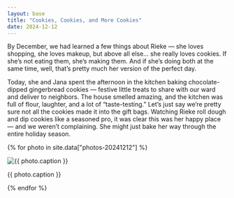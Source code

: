 ```yaml
---
layout: base
title: "Cookies, Cookies, and More Cookies"
date: 2024-12-12
---
```


By December, we had learned a few things about Rieke — she loves shopping, she loves makeup, but above all else… she really loves cookies. If she’s not eating them, she’s making them. And if she’s doing both at the same time, well, that’s pretty much her version of the perfect day.

Today, she and Jana spent the afternoon in the kitchen baking chocolate-dipped gingerbread cookies — festive little treats to share with our ward and deliver to neighbors. The house smelled amazing, and the kitchen was full of flour, laughter, and a lot of “taste-testing.” Let’s just say we’re pretty sure not all the cookies made it into the gift bags. Watching Rieke roll dough and dip cookies like a seasoned pro, it was clear this was her happy place — and we weren’t complaining. She might just bake her way through the entire holiday season.

{% for photo in site.data["photos-20241212"] %}
  <div>
    <img src="{{ site.baseurl }}/photos/{{ photo.file }}" alt="{{ photo.caption }}">
    <p>{{ photo.caption }}</p>
  </div>
{% endfor %}
